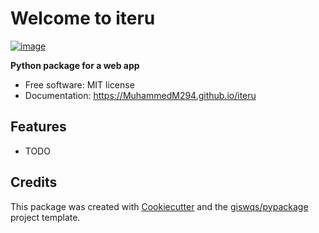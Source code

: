 # Welcome to iteru


[![image](https://img.shields.io/pypi/v/iteru.svg)](https://pypi.python.org/pypi/iteru)


**Python package for a web app**


-   Free software: MIT license
-   Documentation: <https://MuhammedM294.github.io/iteru>
    

## Features

-   TODO

## Credits

This package was created with [Cookiecutter](https://github.com/cookiecutter/cookiecutter) and the [giswqs/pypackage](https://github.com/giswqs/pypackage) project template.
